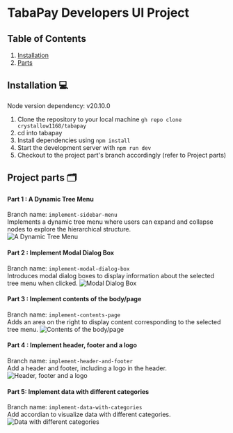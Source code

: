# TabaPay Developers UI Project

## Table of Contents

1. [Installation](#installation)
2. [Parts](#parts)

## Installation 💻

Node version dependency: v20.10.0

1. Clone the repository to your local machine `gh repo clone crystallow1168/tabapay`
2. cd into tabapay
3. Install dependencies using `npm install`
4. Start the development server with `npm run dev`
5. Checkout to the project part's branch accordingly (refer to Project parts)

## Project parts 🗂️

#### Part 1 : A Dynamic Tree Menu

Branch name: `implement-sidebar-menu`  
Implements a dynamic tree menu where users can expand and collapse nodes to explore the hierarchical structure.  
![A Dynamic Tree Menu](https://lh3.googleusercontent.com/drive-viewer/AKGpihauEntsb4N1q-Ve2uMOZT-Y9VkY493B9E36O5vJUwFyUyUwgy3ZPZfg0rsWORGq0DKiG9YtBC7OTuxp9WHl_o_hiXq3Eg=w1480-h1323)

#### Part 2 : Implement Modal Dialog Box

Branch name: `implement-modal-dialog-box`  
Introduces modal dialog boxes to display information about the selected tree menu when clicked.
![Modal Dialog Box](https://lh3.googleusercontent.com/drive-viewer/AKGpihYOMaKAPD9vp1rT1zq2Cb_n_XLPOljgTYnfejhpvduukbZO3QnivPzuwR7vsTZ4SNd_OEc8DnymocGs3gv4eQ1YCKo2Sg=w893-h1323)

#### Part 3 : Implement contents of the body/page

Branch name: `implement-contents-page`  
Adds an area on the right to display content corresponding to the selected tree menu.
![Contents of the body/page](https://lh3.googleusercontent.com/drive-viewer/AKGpihZpDkZFCOuVhDB3mrDhOPWQsTKD9nphvcWIzByLaLqZRfyCNtfy9n4RO-5qwbEPl1ePGJ4I9psXKOzivZM2gu_D2kcqvg=w893-h1323)

#### Part 4 : Implement header, footer and a logo

Branch name: `implement-header-and-footer`  
Add a header and footer, including a logo in the header.  
![Header, footer and a logo](https://lh3.googleusercontent.com/u/0/drive-viewer/AKGpihZsgnXJ1QpO5M3Uuc9UQz06glErrG9tD-aLb6UDmPQJdcCqciMcwa8vQjwtxiSjSGUnXBEuU9t91TrTkDtzQ1pTG3vsrw=w1282-h1322)

#### Part 5: Implement data with different categories

Branch name: `implement-data-with-categories`  
Add accordian to visualize data with different categories.
![Data with different categories](https://lh3.googleusercontent.com/u/2/drive-viewer/AKGpihZizH6h7dOZt1A6CWz2E0QEZvcnlJhH8zMmp54D9YqnO8Dpxi_TMsvA7hjkxQ7psQTKOJ1PbUDEX3gcbfYoRz2j1cjd8g=w1478-h1322)
